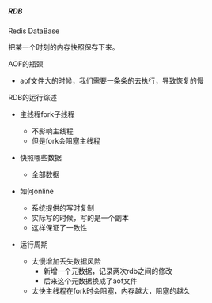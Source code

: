 ##### RDB

Redis DataBase

把某一个时刻的内存快照保存下来。





AOF的瓶颈

- aof文件大的时候，我们需要一条条的去执行，导致恢复的慢



RDB的运行综述

- 主线程fork子线程

  - 不影响主线程
  - 但是fork会阻塞主线程

- 快照哪些数据

  - 全部数据

- 如何online

  - 系统提供的写时复制
  - 实际写的时候，写的是一个副本
  - 这样保证了一致性

- 运行周期

  - 太慢增加丢失数据风险
    - 新增一个元数据，记录两次rdb之间的修改
    - 后来这个元数据换成了aof文件
  - 太快主线程在fork时会阻塞，内存越大，阻塞的越久

  